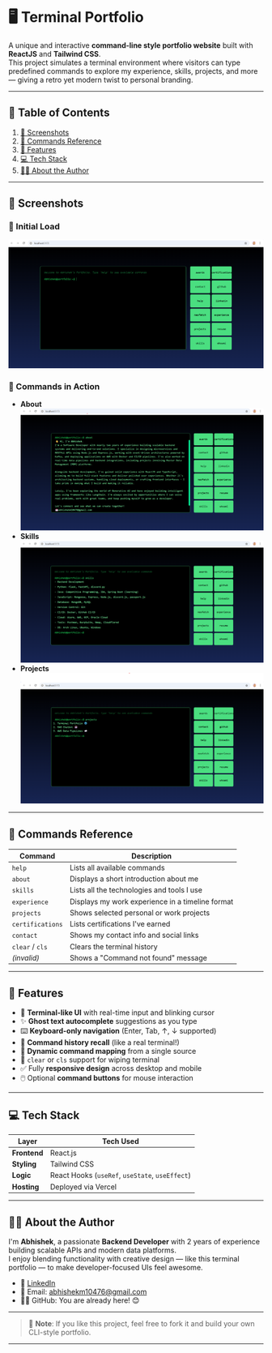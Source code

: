 # 🖥️ Terminal Portfolio

A unique and interactive **command-line style portfolio website** built with **ReactJS** and **Tailwind CSS**.  
This project simulates a terminal environment where visitors can type predefined commands to explore my experience, skills, projects, and more — giving a retro yet modern twist to personal branding.

---

## 📑 Table of Contents

1. [📸 Screenshots](#-screenshots)  
2. [🧠 Commands Reference](#-commands-reference)  
3. [🚀 Features](#-features)  
4. [💻 Tech Stack](#-tech-stack)  
5. [🙋‍♂️ About the Author](#-about-the-author)  

---

## 📸 Screenshots

### 🔹 Initial Load  
![Initial Load](./screenshots/initial-load.png)

### 🔹 Commands in Action  
- **About**  
  ![About Command](./screenshots/about.png)
- **Skills**  
  ![Skills Command](./screenshots/skills.png)
- **Projects**  
  ![Projects Command](./screenshots/projects.png)

---

## 🧠 Commands Reference

| Command          | Description                                        |
|------------------|----------------------------------------------------|
| `help`           | Lists all available commands                       |
| `about`          | Displays a short introduction about me            |
| `skills`         | Lists all the technologies and tools I use        |
| `experience`     | Displays my work experience in a timeline format  |
| `projects`       | Shows selected personal or work projects          |
| `certifications` | Lists certifications I've earned                  |
| `contact`        | Shows my contact info and social links            |
| `clear` / `cls`  | Clears the terminal history                       |
| *(invalid)*      | Shows a "Command not found" message               |

---

## 🚀 Features

- 🎨 **Terminal-like UI** with real-time input and blinking cursor  
- ✨ **Ghost text autocomplete** suggestions as you type  
- ⌨️ **Keyboard-only navigation** (Enter, Tab, ↑, ↓ supported)  
- 🧾 **Command history recall** (like a real terminal!)  
- 🧠 **Dynamic command mapping** from a single source  
- 🧼 `clear` or `cls` support for wiping terminal  
- ✅ Fully **responsive design** across desktop and mobile  
- 🖱️ Optional **command buttons** for mouse interaction  

---

## 💻 Tech Stack

| Layer         | Tech Used                                 |
|---------------|--------------------------------------------|
| **Frontend**  | React.js                                   |
| **Styling**   | Tailwind CSS                               |
| **Logic**     | React Hooks (`useRef`, `useState`, `useEffect`) |
| **Hosting**   | Deployed via Vercel                        |

---

## 🙋‍♂️ About the Author

I'm **Abhishek**, a passionate **Backend Developer** with 2 years of experience building scalable APIs and modern data platforms.  
I enjoy blending functionality with creative design — like this terminal portfolio — to make developer-focused UIs feel awesome.

- 🔗 [LinkedIn](https://www.linkedin.com/in/abhishek-m-061269225/)  
- 📧 Email: abhishekm10476@gmail.com  
- 🧑‍💻 GitHub: You are already here! 😊  

---

> 📌 **Note**: If you like this project, feel free to fork it and build your own CLI-style portfolio.

---
